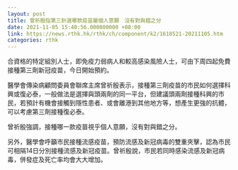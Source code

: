 ```yaml
---
layout: post
title: 曾祈殷指第三針選哪款疫苗屬個人意願　沒有對與錯之分
date: 2021-11-05 15:40:56.000000000 +08:00
link: https://news.rthk.hk/rthk/ch/component/k2/1618521-20211105.htm
categories: rthk
---
```


合資格的特定組別人士，即免疫力弱病人和較高感染風險人士，可由下周四起免費接種第三劑新冠疫苗，今日開始預約。

醫學會傳染病顧問委員會聯席主席曾祈殷表示，接種第三劑疫苗的市民如何選擇科興或復必泰，一般做法是選擇與頭兩劑的同一平台，但建議頭兩劑接種科興的市民，若預計有機會接觸到隱性患者、或會離港到其他地方等，想產生更強的抗體，可以考慮第三劑接種復必泰。

曾祈殷強調，接種哪一款疫苗視乎個人意願，沒有對與錯之分。

另外，醫學會呼籲市民接種流感疫苗，預防流感及新冠病毒的雙重夾擊，認為市民可相隔14日分別接種流感及新冠疫苗。曾祈殷說，市民若同時感染流感及新冠病毒，併發症及死亡率均會大大增加。
